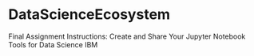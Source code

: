 # DataScienceEcosystem
Final Assignment Instructions: Create and Share Your Jupyter Notebook
Tools for Data Science
IBM

